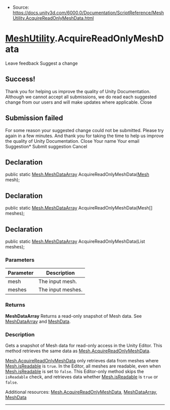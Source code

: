 * Source: https://docs.unity3d.com/6000.0/Documentation/ScriptReference/MeshUtility.AcquireReadOnlyMeshData.html

#  [MeshUtility](https://docs.unity3d.com/6000.0/Documentation/ScriptReference/MeshUtility.html).AcquireReadOnlyMeshData
Leave feedback
Suggest a change
## Success!
Thank you for helping us improve the quality of Unity Documentation. Although we cannot accept all submissions, we do read each suggested change from our users and will make updates where applicable.
Close
## Submission failed
For some reason your suggested change could not be submitted. Please <a>try again</a> in a few minutes. And thank you for taking the time to help us improve the quality of Unity Documentation.
Close
Your name Your email Suggestion* Submit suggestion
Cancel
## Declaration
public static [Mesh.MeshDataArray](https://docs.unity3d.com/6000.0/Documentation/ScriptReference/Mesh.MeshDataArray.html) AcquireReadOnlyMeshData([Mesh](https://docs.unity3d.com/6000.0/Documentation/ScriptReference/Mesh.html) mesh); 
## Declaration
public static [Mesh.MeshDataArray](https://docs.unity3d.com/6000.0/Documentation/ScriptReference/Mesh.MeshDataArray.html) AcquireReadOnlyMeshData(Mesh[] meshes); 
## Declaration
public static [Mesh.MeshDataArray](https://docs.unity3d.com/6000.0/Documentation/ScriptReference/Mesh.MeshDataArray.html) AcquireReadOnlyMeshData(List<Mesh> meshes); 
### Parameters
Parameter | Description  
---|---  
mesh | The input mesh.  
meshes | The input meshes.  
### Returns
**MeshDataArray** Returns a read-only snapshot of Mesh data. See [MeshDataArray](https://docs.unity3d.com/6000.0/Documentation/ScriptReference/Mesh.MeshDataArray.html) and [MeshData](https://docs.unity3d.com/6000.0/Documentation/ScriptReference/Mesh.MeshData.html). 
### Description
Gets a snapshot of Mesh data for read-only access in the Unity Editor.
This method retrieves the same data as [Mesh.AcquireReadOnlyMeshData](https://docs.unity3d.com/6000.0/Documentation/ScriptReference/Mesh.AcquireReadOnlyMeshData.html).  
  
[Mesh.AcquireReadOnlyMeshData](https://docs.unity3d.com/6000.0/Documentation/ScriptReference/Mesh.AcquireReadOnlyMeshData.html) only retrieves data from meshes where [Mesh.isReadable](https://docs.unity3d.com/6000.0/Documentation/ScriptReference/Mesh-isReadable.html) is `true`. In the Editor, all meshes are readable, even when [Mesh.isReadable](https://docs.unity3d.com/6000.0/Documentation/ScriptReference/Mesh-isReadable.html) is set to `false`. This Editor-only method skips the `isReadable` check, and retrieves data whether [Mesh.isReadable](https://docs.unity3d.com/6000.0/Documentation/ScriptReference/Mesh-isReadable.html) is `true` or `false`.  
  
Additional resources: [Mesh.AcquireReadOnlyMeshData](https://docs.unity3d.com/6000.0/Documentation/ScriptReference/Mesh.AcquireReadOnlyMeshData.html), [MeshDataArray](https://docs.unity3d.com/6000.0/Documentation/ScriptReference/Mesh.MeshDataArray.html), [MeshData](https://docs.unity3d.com/6000.0/Documentation/ScriptReference/Mesh.MeshData.html)
* * *
